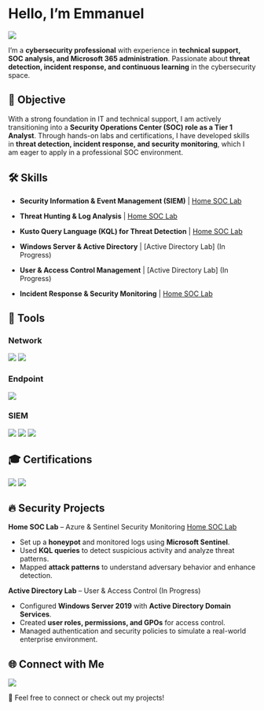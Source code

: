 # Hello, I’m Emmanuel  
<a href="https://linkedin.com/in/manny-johnson">
    <img src="https://img.shields.io/badge/-LinkedIn-0072b1?&style=for-the-badge&logo=linkedin&logoColor=white" />
</a>  

I’m a **cybersecurity professional** with experience in **technical support, SOC analysis, and Microsoft 365 administration**. Passionate about **threat detection, incident response, and continuous learning** in the cybersecurity space.

## 🎯 Objective  
With a strong foundation in IT and technical support, I am actively transitioning into a **Security Operations Center (SOC) role as a Tier 1 Analyst**. Through hands-on labs and certifications, I have developed skills in **threat detection, incident response, and security monitoring**, which I am eager to apply in a professional SOC environment.

## 🛠️ Skills
* **Security Information & Event Management (SIEM)** | [Home SOC Lab](SecurityProjects/home-soc-lab.md)

* **Threat Hunting & Log Analysis** | [Home SOC Lab](SecurityProjects/home-soc-lab.md)

* **Kusto Query Language (KQL) for Threat Detection** | [Home SOC Lab](SecurityProjects/home-soc-lab.md)

* **Windows Server & Active Directory** | [Active Directory Lab] (In Progress)

* **User & Access Control Management** | [Active Directory Lab] (In Progress)

* **Incident Response & Security Monitoring** | [Home SOC Lab](SecurityProjects/home-soc-lab.md)

## 🔧 Tools  

### **Network**  
<div>
    <img src="https://img.shields.io/badge/-Wireshark-1679A7?&style=for-the-badge&logo=Wireshark&logoColor=white" />
    <img src="https://img.shields.io/badge/-tcpdump-4D4D4D?&style=for-the-badge&logo=Linux&logoColor=white" />
</div>

### **Endpoint**  
<div>
    <img src="https://img.shields.io/badge/-Microsoft_Defender_for_Endpoint-00A4EF?&style=for-the-badge&logo=Microsoft&logoColor=white" />
</div>

### **SIEM**  
<div>
    <img src="https://img.shields.io/badge/-Microsoft_Sentinel-0078D4?&style=for-the-badge&logo=Microsoft&logoColor=white" />
    <img src="https://img.shields.io/badge/-Splunk-000000?&style=for-the-badge&logo=Splunk&logoColor=white" />
    <img src="https://img.shields.io/badge/-Elastic-005571?&style=for-the-badge&logo=Elastic&logoColor=white" />
</div>

## 🎓 Certifications  
<div>
<img src="https://img.shields.io/badge/-Security%2B-FF0000?&style=for-the-badge&logo=CompTIA&logoColor=white" />
<img src="https://img.shields.io/badge/-A%2B-4D4D4D?&style=for-the-badge&logo=CompTIA&logoColor=white" />
</div>

## 🔥 Security Projects  
**Home SOC Lab** – Azure & Sentinel Security Monitoring [Home SOC Lab](SecurityProjects/home-soc-lab.md)  
  - Set up a **honeypot** and monitored logs using **Microsoft Sentinel**.
  - Used **KQL queries** to detect suspicious activity and analyze threat patterns.
  - Mapped **attack patterns** to understand adversary behavior and enhance detection.

**Active Directory Lab** – User & Access Control (In Progress)  
  - Configured **Windows Server 2019** with **Active Directory Domain Services**.
  - Created **user roles, permissions, and GPOs** for access control.
  - Managed authentication and security policies to simulate a real-world enterprise environment.

## 🌐 Connect with Me  
<a href="https://linkedin.com/in/manny-johnson">
    <img src="https://img.shields.io/badge/-LinkedIn-0072b1?&style=for-the-badge&logo=linkedin&logoColor=white" />
</a>  

🚀 Feel free to connect or check out my projects!
